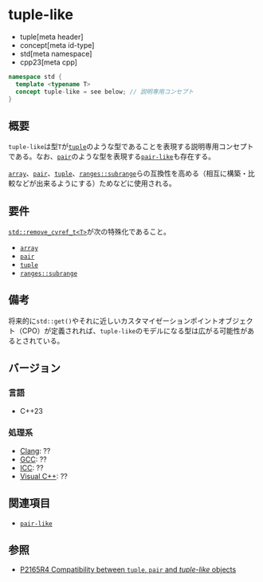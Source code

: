 # tuple-like
* tuple[meta header]
* concept[meta id-type]
* std[meta namespace]
* cpp23[meta cpp]

```cpp
namespace std {
  template <typename T>
  concept tuple-like = see below; // 説明専用コンセプト
}
```


## 概要
`tuple-like`は型`T`が[`tuple`](tuple.md)のような型であることを表現する説明専用コンセプトである。なお、[`pair`](/reference/utility/pair.md)のような型を表現する[`pair-like`](pair-like.md)も存在する。

[`array`](/reference/array/array.md)、[`pair`](/reference/utility/pair.md)、[`tuple`](tuple.md)、[`ranges::subrange`](/reference/ranges/subrange.md)らの互換性を高める（相互に構築・比較などが出来るようにする）ためなどに使用される。


## 要件
[`std::remove_cvref_t<T>`](/reference/type_traits/remove_cvref.md)が次の特殊化であること。

- [`array`](/reference/array/array.md)
- [`pair`](/reference/utility/pair.md)
- [`tuple`](tuple.md)
- [`ranges::subrange`](/reference/ranges/subrange.md)


## 備考
将来的に`std::get()`やそれに近しいカスタマイゼーションポイントオブジェクト（CPO）が定義されれば、`tuple-like`のモデルになる型は広がる可能性があるとされている。


## バージョン
### 言語
- C++23

### 処理系
- [Clang](/implementation.md#clang): ??
- [GCC](/implementation.md#gcc): ??
- [ICC](/implementation.md#icc): ??
- [Visual C++](/implementation.md#visual_cpp): ??


## 関連項目
- [`pair-like`](pair-like.md)


## 参照
- [P2165R4 Compatibility between `tuple`, `pair` and *tuple-like* objects](https://www.open-std.org/jtc1/sc22/wg21/docs/papers/2022/p2165r4.pdf)
